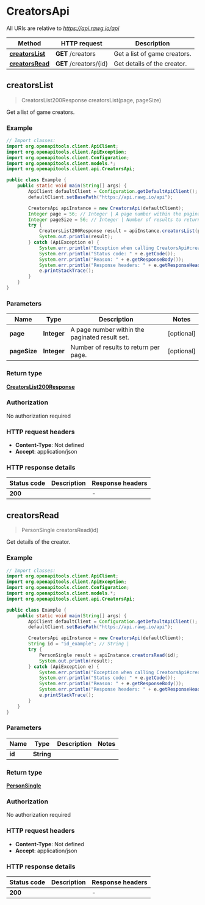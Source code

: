 # CreatorsApi

All URIs are relative to *https://api.rawg.io/api*

| Method | HTTP request | Description |
|------------- | ------------- | -------------|
| [**creatorsList**](CreatorsApi.md#creatorsList) | **GET** /creators | Get a list of game creators. |
| [**creatorsRead**](CreatorsApi.md#creatorsRead) | **GET** /creators/{id} | Get details of the creator. |



## creatorsList

> CreatorsList200Response creatorsList(page, pageSize)

Get a list of game creators.

### Example

```java
// Import classes:
import org.openapitools.client.ApiClient;
import org.openapitools.client.ApiException;
import org.openapitools.client.Configuration;
import org.openapitools.client.models.*;
import org.openapitools.client.api.CreatorsApi;

public class Example {
    public static void main(String[] args) {
        ApiClient defaultClient = Configuration.getDefaultApiClient();
        defaultClient.setBasePath("https://api.rawg.io/api");

        CreatorsApi apiInstance = new CreatorsApi(defaultClient);
        Integer page = 56; // Integer | A page number within the paginated result set.
        Integer pageSize = 56; // Integer | Number of results to return per page.
        try {
            CreatorsList200Response result = apiInstance.creatorsList(page, pageSize);
            System.out.println(result);
        } catch (ApiException e) {
            System.err.println("Exception when calling CreatorsApi#creatorsList");
            System.err.println("Status code: " + e.getCode());
            System.err.println("Reason: " + e.getResponseBody());
            System.err.println("Response headers: " + e.getResponseHeaders());
            e.printStackTrace();
        }
    }
}
```

### Parameters


| Name | Type | Description  | Notes |
|------------- | ------------- | ------------- | -------------|
| **page** | **Integer**| A page number within the paginated result set. | [optional] |
| **pageSize** | **Integer**| Number of results to return per page. | [optional] |

### Return type

[**CreatorsList200Response**](CreatorsList200Response.md)

### Authorization

No authorization required

### HTTP request headers

- **Content-Type**: Not defined
- **Accept**: application/json


### HTTP response details
| Status code | Description | Response headers |
|-------------|-------------|------------------|
| **200** |  |  -  |


## creatorsRead

> PersonSingle creatorsRead(id)

Get details of the creator.

### Example

```java
// Import classes:
import org.openapitools.client.ApiClient;
import org.openapitools.client.ApiException;
import org.openapitools.client.Configuration;
import org.openapitools.client.models.*;
import org.openapitools.client.api.CreatorsApi;

public class Example {
    public static void main(String[] args) {
        ApiClient defaultClient = Configuration.getDefaultApiClient();
        defaultClient.setBasePath("https://api.rawg.io/api");

        CreatorsApi apiInstance = new CreatorsApi(defaultClient);
        String id = "id_example"; // String | 
        try {
            PersonSingle result = apiInstance.creatorsRead(id);
            System.out.println(result);
        } catch (ApiException e) {
            System.err.println("Exception when calling CreatorsApi#creatorsRead");
            System.err.println("Status code: " + e.getCode());
            System.err.println("Reason: " + e.getResponseBody());
            System.err.println("Response headers: " + e.getResponseHeaders());
            e.printStackTrace();
        }
    }
}
```

### Parameters


| Name | Type | Description  | Notes |
|------------- | ------------- | ------------- | -------------|
| **id** | **String**|  | |

### Return type

[**PersonSingle**](PersonSingle.md)

### Authorization

No authorization required

### HTTP request headers

- **Content-Type**: Not defined
- **Accept**: application/json


### HTTP response details
| Status code | Description | Response headers |
|-------------|-------------|------------------|
| **200** |  |  -  |

